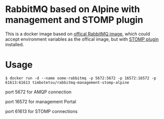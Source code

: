 # RabbitMQ based on Alpine with management and STOMP plugin

This is a docker image based on [offical RabbitMQ image](https://hub.docker.com/_/rabbitmq/), which could accept environment variables as the offical image, but with [STOMP plugin](https://www.rabbitmq.com/stomp.html) installed.

# Usage

```
$ docker run -d --name some-rabbitmq -p 5672:5672 -p 16572:16572 -p 61613:61613 timbotetsu/rabbitmq-management-stomp-alpine
```

port 5672 for AMQP connection

port 16572 for management Portal

port 61613 for STOMP connections